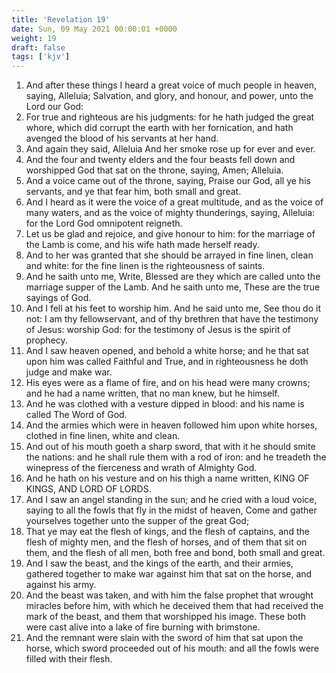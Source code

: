 ```yaml
---
title: 'Revelation 19'
date: Sun, 09 May 2021 00:00:01 +0000
weight: 19
draft: false
tags: ['kjv'] 
---
```


1. And after these things I heard a great voice of much people in heaven, saying, Alleluia; Salvation, and glory, and honour, and power, unto the Lord our God:
2. For true and righteous are his judgments: for he hath judged the great whore, which did corrupt the earth with her fornication, and hath avenged the blood of his servants at her hand.
3. And again they said, Alleluia And her smoke rose up for ever and ever.
4. And the four and twenty elders and the four beasts fell down and worshipped God that sat on the throne, saying, Amen; Alleluia.
5. And a voice came out of the throne, saying, Praise our God, all ye his servants, and ye that fear him, both small and great.
6. And I heard as it were the voice of a great multitude, and as the voice of many waters, and as the voice of mighty thunderings, saying, Alleluia: for the Lord God omnipotent reigneth.
7. Let us be glad and rejoice, and give honour to him: for the marriage of the Lamb is come, and his wife hath made herself ready.
8. And to her was granted that she should be arrayed in fine linen, clean and white: for the fine linen is the righteousness of saints.
9. And he saith unto me, Write, Blessed are they which are called unto the marriage supper of the Lamb. And he saith unto me, These are the true sayings of God.
10. And I fell at his feet to worship him. And he said unto me, See thou do it not: I am thy fellowservant, and of thy brethren that have the testimony of Jesus: worship God: for the testimony of Jesus is the spirit of prophecy.
11. And I saw heaven opened, and behold a white horse; and he that sat upon him was called Faithful and True, and in righteousness he doth judge and make war.
12. His eyes were as a flame of fire, and on his head were many crowns; and he had a name written, that no man knew, but he himself.
13. And he was clothed with a vesture dipped in blood: and his name is called The Word of God.
14. And the armies which were in heaven followed him upon white horses, clothed in fine linen, white and clean.
15. And out of his mouth goeth a sharp sword, that with it he should smite the nations: and he shall rule them with a rod of iron: and he treadeth the winepress of the fierceness and wrath of Almighty God.
16. And he hath on his vesture and on his thigh a name written, KING OF KINGS, AND LORD OF LORDS.
17. And I saw an angel standing in the sun; and he cried with a loud voice, saying to all the fowls that fly in the midst of heaven, Come and gather yourselves together unto the supper of the great God;
18. That ye may eat the flesh of kings, and the flesh of captains, and the flesh of mighty men, and the flesh of horses, and of them that sit on them, and the flesh of all men, both free and bond, both small and great.
19. And I saw the beast, and the kings of the earth, and their armies, gathered together to make war against him that sat on the horse, and against his army.
20. And the beast was taken, and with him the false prophet that wrought miracles before him, with which he deceived them that had received the mark of the beast, and them that worshipped his image. These both were cast alive into a lake of fire burning with brimstone.
21. And the remnant were slain with the sword of him that sat upon the horse, which sword proceeded out of his mouth: and all the fowls were filled with their flesh.
